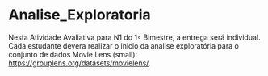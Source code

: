 # Analise_Exploratoria
 Nesta Atividade Avaliativa para N1 do 1◦ Bimestre, a entrega será individual. Cada estudante  devera realizar o inicio da analise exploratória para o conjunto de dados Movie Lens (small):  https://grouplens.org/datasets/movielens/.  
